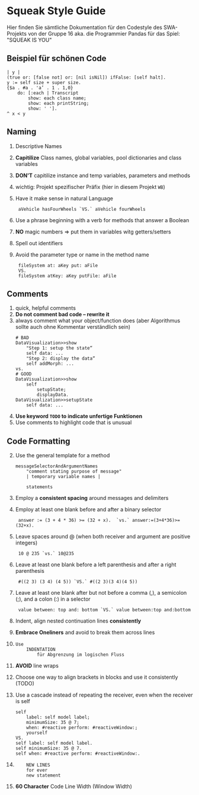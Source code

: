 # Squeak Style Guide

Hier finden Sie sämtliche Dokumentation für den Codestyle des SWA-Projekts von der Gruppe 16 aka. die Programmier Pandas für das Spiel: "SQUEAK IS YOU" 

## Beispiel für schönen Code

```smalltalk
| y |
(true or: [false not] or: [nil isNil]) ifFalse: [self halt].
y := self size + super size.
{$a . #a . 'a’ . 1 . 1,0}
    do: [:each | Transcript
        show: each class name;
        show: each printString;
        show: ' '].
^ x < y
```

## Naming

1. Descriptive Names
2. **Capitilize** Class names, global variables, pool dictionaries and class variables
3. **DON'T** capitilize instance and temp variables, parameters and methods
4. wichtig: Projekt spezifischer Präfix (hier in diesem Projekt `WB`)
5. Have it make sense in natural Language

        aVehicle hasFourWheels `VS.` aVehicle fourWheels
6. Use a phrase beginning with a verb for methods that answer a Boolean
7. __NO__ magic numbers => put them in variables witg getters/setters
8. Spell out identifiers
9. Avoid the parameter type or name in the method name

        fileSystem at: aKey put: aFile
        VS. 
        fileSystem atKey: aKey putFile: aFile

## Comments

1. quick, helpful comments
2. **Do not comment bad code – rewrite it**
3. always comment what your object/function does (aber Algorithmus sollte auch ohne Kommentar verständlich sein)
    ```
    # BAD
    DataVisualization>>show 
        "Step 1: setup the state“ 
        self data: ...
        "Step 2: display the data“ 
        self addMorph: ... 
    vs.
    # GOOD
    DataVisualization>>show 
        self
            setupState; 
            displayData.
    DataVisualization>>setupState 
        self data: ...
    ```
4. **Use keyword `TODO` to indicate unfertige Funktionen**
5. Use comments to highlight code that is unusual

## Code Formatting

2. Use the general template for a method
    ```
    messageSelectorAndArgumentNames
        "comment stating purpose of message"
        | temporary variable names |
    
        statements
    ```
3. Employ a **consistent spacing** around messages and delimiters
4. Employ at least one blank before and after a binary selector

        answer := (3 + 4 * 36) >= (32 + x).  `vs.` answer:=(3+4*36)>=(32+x).

5. Leave spaces around @ (when both receiver and argument are positive integers) 

        10 @ 235 `vs.` 10@235

6. Leave at least one blank before a left parenthesis and after a right parenthesis

        #((2 3) (3 4) (4 5)) `VS.` #((2 3)(3 4)(4 5))

7. Leave at least one blank after but not before a comma (,), a semicolon (;), and a colon (:) in a selector

        value between: top and: bottom `VS.` value between:top and:bottom

8. Indent, align nested continuation lines **consistently**

9. **Embrace Oneliners** and avoid to break them across lines
10.     Use 
            INDENTATION
                für Abgrenzung im logischen Fluss 
12. **AVOID** line wraps
13. Choose one way to align brackets in blocks and use it consistently (TODO)

14. Use a cascade instead of repeating the receiver, even when the receiver is self
    ```smalltalk
    self
        label: self model label;
        minimumSize: 35 @ 7;
        when: #reactive perform: #reactiveWindow:;
        yourself 
    VS.
    self label: self model label.
    self minimumSize: 35 @ 7.
    self when: #reactive perform: #reactiveWindow:.
    ```
17.         NEW LINES 
            for ever 
            new statement

20. **60 Character** Code Line Width (Window Width)
